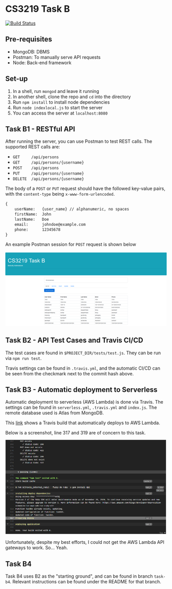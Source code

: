 # CS3219 Task B

[![Build Status](https://travis-ci.org/ryanYtan/cs3219-B-restAPI.svg?branch=main)](https://travis-ci.org/ryanYtan/cs3219-B-restAPI)

## Pre-requisites
* MongoDB: DBMS
* Postman: To manually serve API requests
* Node: Back-end framework

## Set-up
1. In a shell, run `mongod` and leave it running
2. In another shell, clone the repo and `cd` into the directory
3. Run `npm install` to install node dependencies
4. Run `node indexlocal.js` to start the server
5. You can access the server at `localhost:8080`

## Task B1 - RESTful API
After running the server, you can use Postman to test REST calls. The supported
REST calls are:

* `GET     /api/persons`
* `GET     /api/persons/{username}`
* `POST    /api/persons`
* `PUT     /api/persons/{username}`
* `DELETE  /api/persons/{username}`

The body of a `POST` or `PUT` request should have the followed key-value pairs,
with the `content-type` being `x-www-form-urlencoded`.

```
{
    userName:   {user_name} // alphanumeric, no spaces
    firstName:  John
    lastName:   Doe
    email:      johndoe@example.com
    phone:      12345678
}
```

An example Postman session for `POST` request is shown below

![](./images/img1.png)

## Task B2 - API Test Cases and Travis CI/CD
The test cases are found in `$PROJECT_DIR/tests/test.js`. They can be run
via `npm run test`.

Travis settings can be found in `.travis.yml`, and the automatic CI/CD can be
seen from the checkmark next to the commit hash above.

## Task B3 - Automatic deployment to Serverless
Automatic deployment to serverless (AWS Lambda) is done via Travis. The settings can be
found in `serverless.yml`, `.travis.yml` and `index.js`. The remote database
used is Atlas from MongoDB.

This [link](https://travis-ci.org/github/ryanYtan/cs3219-B-restAPI/builds/741715559#L317)
shows a Travis build that automatically deploys to AWS Lambda.

Below is a screenshot, line 317 and 319 are of concern to this task.

![](./images/img2.png)

Unfortunately, despite my best efforts, I could not get the AWS Lambda API
gateways to work. So... Yeah.

## Task B4
Task B4 uses B2 as the "starting ground", and can be found in branch `task-b4`.
Relevant instructions can be found under the README for that branch.
